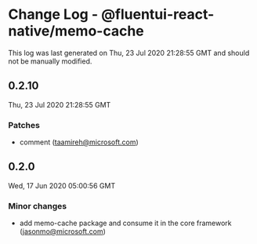 # Change Log - @fluentui-react-native/memo-cache

This log was last generated on Thu, 23 Jul 2020 21:28:55 GMT and should not be manually modified.

<!-- Start content -->

## 0.2.10

Thu, 23 Jul 2020 21:28:55 GMT

### Patches

- comment (taamireh@microsoft.com)

## 0.2.0

Wed, 17 Jun 2020 05:00:56 GMT

### Minor changes

- add memo-cache package and consume it in the core framework (jasonmo@microsoft.com)
